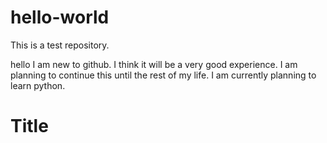 # hello-world
This is a test repository.

hello
I am new to github.
I think it will be a very good experience.
I am planning to continue this until the rest of my life.
I am currently planning to learn python.
<h1>Title</h1>
